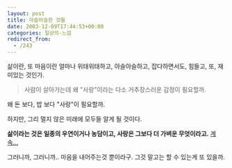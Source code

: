 ```yaml
---
layout: post
title: 아슬아슬한 것들
date: 2003-12-09T17:44:53+00:00
categories: 일상의-느낌
redirect_from:
  - /243
---
```


삶이란, 또 마음이란 얼마나 위태위태하고, 아슬아슬하고, 잡다하면서도, 힘들고, 또, 재미있는 것인가.

> 사람이 살아가는데 왜 "사랑"이라는 다소 거추장스러운 감정이 필요할까.

왜 돈 보다, 밥 보다 "사랑"이 필요할까.

하지만, 그리 멀지 않은 미래에 모두들 알게 될 것이다.

<b>삶이라는 것은 일종의 우연이거나 농담이고, 사랑은 그보다 더 가벼운 무엇이라고.</b> <a href="http://ggomong.cafe24.com/archives/000031.html" target=bb>계속...</a>

그러니까, 그러니까.. 마음을 내어주는것 뿐이라구. 그것 말고는 할 수 있는게 또 있을까.
<div id=comments>
</div>
